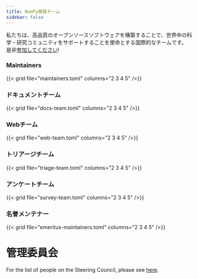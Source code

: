 ```yaml
---
title: NumPy開発チーム
sidebar: false
---
```


私たちは、高品質のオープンソースソフトウェアを構築することで、世界中の科学・研究コミュニティをサポートすることを使命とする国際的なチームです。 是非[参加してください](/ja/contribute)!

### Maintainers

{{< grid file="maintainers.toml" columns="2 3 4 5" />}}

### ドキュメントチーム

{{< grid file="docs-team.toml" columns="2 3 4 5" />}}

### Webチーム

{{< grid file="web-team.toml" columns="2 3 4 5" />}}

### トリアージチーム

{{< grid file="triage-team.toml" columns="2 3 4 5" />}}

### アンケートチーム

{{< grid file="survey-team.toml" columns="2 3 4 5" />}}

### 名誉メンテナー

{{< grid file="emeritus-maintainers.toml" columns="2 3 4 5" />}}

# 管理委員会

For the list of people on the Steering Council, please see [here](https://numpy.org/devdocs/dev/governance/people.html).
